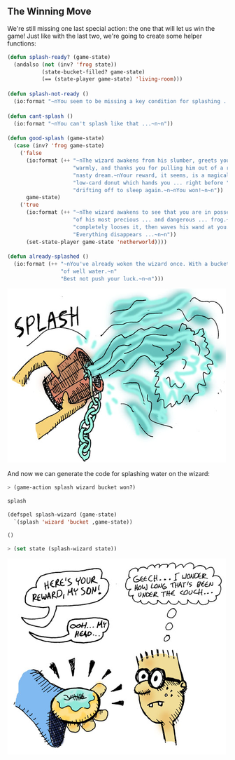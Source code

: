 ## The Winning Move

We're still missing one last special action: the one that will let us win the game! Just like with the last two, we're going to create some helper functions:

```lisp
(defun splash-ready? (game-state)
  (andalso (not (inv? 'frog state))
           (state-bucket-filled? game-state)
           (== (state-player game-state) 'living-room)))

(defun splash-not-ready ()
  (io:format "~nYou seem to be missing a key condition for splashing ...~n~n"))

(defun cant-splash ()
  (io:format "~nYou can't splash like that ...~n~n"))

(defun good-splash (game-state)
  (case (inv? 'frog game-state)
    ('false
      (io:format (++ "~nThe wizard awakens from his slumber, greets you "
                     "warmly, and thanks you for pulling him out of a rather "
                     "nasty dream.~nYour reward, it seems, is a magical "
                     "low-card donut which hands you ... right before "
                     "drifting off to sleep again.~n~nYou won!~n~n"))
      game-state)
    ('true
      (io:format (++ "~nThe wizard awakens to see that you are in possession "
                     "of his most precious ... and dangerous ... frog.~nHe "
                     "completely looses it, then waves his wand at you.~n"
                     "Everything disappears ...~n~n"))
      (set-state-player game-state 'netherworld))))

(defun already-splashed ()
  (io:format (++ "~nYou've already woken the wizard once. With a bucket full "
                 "of well water.~n"
                 "Best not push your luck.~n~n")))
```

![](../images/splash.jpg)

And now we can generate the code for splashing water on the wizard:

```lisp
> (game-action splash wizard bucket won?)
```
```lisp
splash
```
```lisp
(defspel splash-wizard (game-state)
  `(splash 'wizard 'bucket ,game-state))
```
```lisp
()
```
```lisp
> (set state (splash-wizard state))
```

![](../images/donut.jpg)
